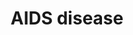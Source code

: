 ---
title: AIDS disease
longTitle: 'AIDS (disease)'
tags:
- gccommon
french:
- "[[Sida]]"
relatedTerm:
- "[[Sexually transmitted diseases]]"
usedFor:
- "[[Acquired immune deficiency syndrome]]"
- "[[Acquired immunodeficiency syndrome]]"
- "[[HIV]]"
- "[[Human immunodeficiency virus]]"
---